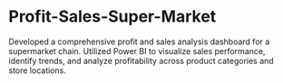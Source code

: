 # Profit-Sales-Super-Market
Developed a comprehensive profit and sales analysis dashboard for a supermarket chain. Utilized Power BI to visualize sales performance, identify trends, and analyze profitability across product categories and store locations.
